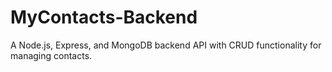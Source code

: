 # MyContacts-Backend
A Node.js, Express, and MongoDB backend API with CRUD functionality for managing contacts.
